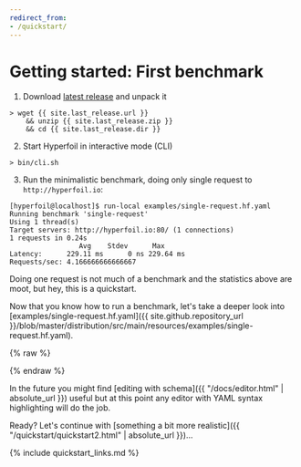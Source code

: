 ```yaml
---
redirect_from:
- /quickstart/
---
```


# Getting started: First benchmark

1. Download [latest release](https://github.com/Hyperfoil/Hyperfoil/releases/latest) and unpack it
```
> wget {{ site.last_release.url }}
    && unzip {{ site.last_release.zip }}
    && cd {{ site.last_release.dir }}
```

2. Start Hyperfoil in interactive mode (CLI)
```
> bin/cli.sh
```

3. Run the minimalistic benchmark, doing only single request to `http://hyperfoil.io`:
```
[hyperfoil@localhost]$ run-local examples/single-request.hf.yaml
Running benchmark 'single-request'
Using 1 thread(s)
Target servers: http://hyperfoil.io:80/ (1 connections)
1 requests in 0.24s
                 Avg    Stdev      Max
Latency:      229.11 ms      0 ns 229.64 ms
Requests/sec: 4.166666666666667
```
Doing one request is not much of a benchmark and the statistics above are moot, but hey, this is a quickstart.

Now that you know how to run a benchmark, let's take a deeper look into [examples/single-request.hf.yaml]({{ site.github.repository_url }}/blob/master/distribution/src/main/resources/examples/single-request.hf.yaml).

{% raw %}
<script src="https://gist-it.appspot.com/github/Hyperfoil/Hyperfoil//blob/master/distribution/src/main/resources/examples/single-request.hf.yaml?footer=no"></script>
{% endraw %}

In the future you might find [editing with schema]({{ "/docs/editor.html" | absolute_url }}) useful but at this point any editor with YAML syntax highlighting will do the job.

Ready? Let's continue with [something a bit more realistic]({{ "/quickstart/quickstart2.html" | absolute_url }})...

{% include quickstart_links.md %}